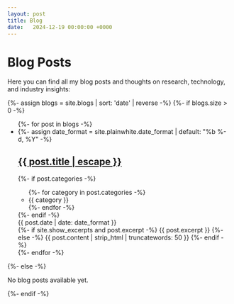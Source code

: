 ```yaml
---
layout: post
title: Blog
date:   2024-12-19 00:00:00 +0000
---
```


# Blog Posts

Here you can find all my blog posts and thoughts on research, technology, and industry insights:

{%- assign blogs = site.blogs | sort: 'date' | reverse -%}
{%- if blogs.size > 0 -%}
<ul class="posts">
    {%- for post in blogs -%}
    <li>
        {%- assign date_format = site.plainwhite.date_format | default: "%b %-d, %Y" -%}
        <a class="post-link" href="{{ post.url | relative_url }}">
            <h2 class="post-title">{{ post.title | escape }}</h2>
        </a>
        <div class="post-meta">
            {%- if post.categories -%}
            <ul class="post-categories">
                {%- for category in post.categories -%}
                <li>{{ category }}</li>
                {%- endfor -%}
            </ul>
            {%- endif -%}
            <div class="post-date">
                <i class="icon-calendar"></i>
                {{ post.date | date: date_format }}
            </div>
        </div>
        <div class="post">
            {%- if site.show_excerpts and post.excerpt -%}
            {{ post.excerpt }}
            {%- else -%}
            {{ post.content | strip_html | truncatewords: 50 }}
            {%- endif -%}
        </div>
    </li>
    {%- endfor -%}
</ul>
{%- else -%}
<p>No blog posts available yet.</p>
{%- endif -%} 